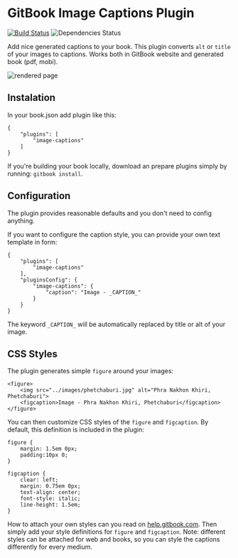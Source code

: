 # GitBook Image Captions Plugin

[![Build Status](https://travis-ci.org/todvora/gitbook-plugin-image-captions.svg?branch=master)](https://travis-ci.org/todvora/gitbook-plugin-image-captions)
![Dependencies Status](https://david-dm.org/todvora/gitbook-plugin-image-captions.svg)

Add nice generated captions to your book. This plugin converts ```alt``` or ```title``` of your images to captions.
Works both in GitBook website and generated book (pdf, mobi).
 
![rendered page](https://raw.github.com/todvora/gitbook-plugin-image-captions/master/preview.jpg)

## Instalation
In your book.json add plugin like this:
```
{
    "plugins": [
        "image-captions"
    ]
}
```

If you're building your book locally, download an prepare plugins simply by running: ```gitbook install```. 

## Configuration
The plugin provides reasonable defaults and you don't need to config anything. 

If you want to configure the caption style, you can provide your own text template in form:
```
{
    "plugins": [
        "image-captions"
    ],
    "pluginsConfig": {
        "image-captions": {
            "caption": "Image - _CAPTION_"
        }
    }
}
```
The keyword ```_CAPTION_``` will be automatically replaced by title or alt of your image. 

## CSS Styles
The plugin generates simple ```figure``` around your images:
```
<figure>
    <img src="../images/phetchaburi.jpg" alt="Phra Nakhon Khiri, Phetchaburi">
    <figcaption>Image - Phra Nakhon Khiri, Phetchaburi</figcaption>
</figure>
```

You can then customize CSS styles of the ```figure``` and ```figcaption```. By default, this definition is included in the plugin:

```
figure {
    margin: 1.5em 0px;
    padding:10px 0;
}

figcaption {
    clear: left;
    margin: 0.75em 0px;
    text-align: center;
    font-style: italic;
    line-height: 1.5em;
}
```
How to attach your own styles can you read on [help.gitbook.com](http://help.gitbook.com/format/configuration.html). 
Then simply add your style definitions for ```figure``` and ```figcaption```. Note: different styles can be attached for
web and books, so you can style the captions differently for every medium.